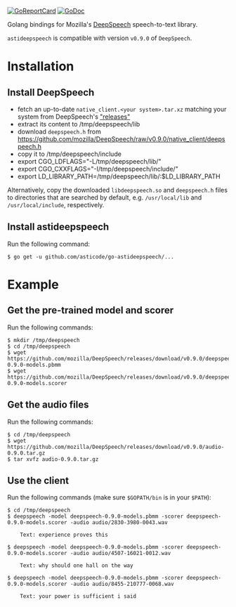 [![GoReportCard](http://goreportcard.com/badge/github.com/asticode/go-astideepspeech)](http://goreportcard.com/report/github.com/asticode/go-astideepspeech)
[![GoDoc](https://godoc.org/github.com/asticode/go-astideepspeech?status.svg)](https://godoc.org/github.com/asticode/go-astideepspeech)

Golang bindings for Mozilla's [DeepSpeech](https://github.com/mozilla/DeepSpeech) speech-to-text library.

`astideepspeech` is compatible with version `v0.9.0` of `DeepSpeech`.

# Installation
## Install DeepSpeech

- fetch an up-to-date `native_client.<your system>.tar.xz` matching your system from DeepSpeech's ["releases"](https://github.com/mozilla/DeepSpeech/releases/tag/v0.9.0)
- extract its content to /tmp/deepspeech/lib
- download `deepspeech.h` from https://github.com/mozilla/DeepSpeech/raw/v0.9.0/native_client/deepspeech.h
- copy it to /tmp/deepspeech/include
- export CGO_LDFLAGS="-L/tmp/deepspeech/lib/"
- export CGO_CXXFLAGS="-I/tmp/deepspeech/include/"
- export LD_LIBRARY_PATH=/tmp/deepspeech/lib/:$LD_LIBRARY_PATH

Alternatively, copy the downloaded `libdeepspeech.so` and `deepspeech.h` files
to directories that are searched by default, e.g. `/usr/local/lib` and
`/usr/local/include`, respectively.

## Install astideepspeech

Run the following command:

    $ go get -u github.com/asticode/go-astideepspeech/...
    
# Example
## Get the pre-trained model and scorer

Run the following commands:

    $ mkdir /tmp/deepspeech
    $ cd /tmp/deepspeech
    $ wget https://github.com/mozilla/DeepSpeech/releases/download/v0.9.0/deepspeech-0.9.0-models.pbmm
    $ wget https://github.com/mozilla/DeepSpeech/releases/download/v0.9.0/deepspeech-0.9.0-models.scorer
    
## Get the audio files

Run the following commands:

    $ cd /tmp/deepspeech
    $ wget https://github.com/mozilla/DeepSpeech/releases/download/v0.9.0/audio-0.9.0.tar.gz
    $ tar xvfz audio-0.9.0.tar.gz
    
## Use the client

Run the following commands (make sure `$GOPATH/bin` is in your `$PATH`):

    $ cd /tmp/deepspeech
    $ deepspeech -model deepspeech-0.9.0-models.pbmm -scorer deepspeech-0.9.0-models.scorer -audio audio/2830-3980-0043.wav
    
        Text: experience proves this
    
    $ deepspeech -model deepspeech-0.9.0-models.pbmm -scorer deepspeech-0.9.0-models.scorer -audio audio/4507-16021-0012.wav
    
        Text: why should one hall on the way
        
    $ deepspeech -model deepspeech-0.9.0-models.pbmm -scorer deepspeech-0.9.0-models.scorer -audio audio/8455-210777-0068.wav
    
        Text: your power is sufficient i said
